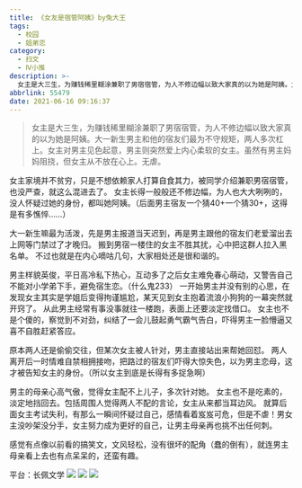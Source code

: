 ```yaml
---
title: 《女友是宿管阿姨》by兔大王
tags:
  - 校园
  - 姐弟恋
category:
  - 扫文
  - Ⅳ小推
description: >-
  女主是大三生，为赚钱稀里糊涂兼职了男宿宿管，为人不修边幅以致大家真的以为她是阿姨。大一新生男主和他的室友们最为不守规矩，两人多次杠上。女主对男主见色起意，男主则突然爱上内心柔软的女主。虽然有男主妈妈阻挠，但女主从不放在心上。无虐。
abbrlink: 55479
date: 2021-06-16 09:16:37
---
```

<meta name="referrer" content="no-referrer" />

> 女主是大三生，为赚钱稀里糊涂兼职了男宿宿管，为人不修边幅以致大家真的以为她是阿姨。大一新生男主和他的宿友们最为不守规矩，两人多次杠上。女主对男主见色起意，男主则突然爱上内心柔软的女主。虽然有男主妈妈阻挠，但女主从不放在心上。无虐。

<!-- more -->

女主家境并不贫穷，只是不想依赖家人打算自食其力，被同学介绍兼职男宿宿管，也没严查，就这么混进去了。
女主长得一般般还不修边幅，为人也大大咧咧的，没人怀疑过她的身份，都叫她阿姨。（后面男主宿友一个猜40+一个猜30+，这得是有多憔悴……）

大一新生嘛最为活泼，先是男主报道当天迟到，再是男主跟他的宿友们老爱溜出去上网等门禁过了才晚归。
搬到男宿一楼住的女主不胜其扰，心中把这群人拉入黑名单。
不过也就是在内心嘀咕几句，大家相处还是很和谐的。

男主样貌英俊，平日高冷私下热心，互动多了之后女主难免春心萌动，又警告自己不能对小学弟下手，避免宿生恋。（什么鬼233）
一开始男主并没有别的心思，在发现女主其实是学姐后变得拘谨尴尬，某天见到女主抱着流浪小狗狗的一幕突然就开窍了。
从此男主经常有事没事就往一楼跑，表面上还要淡定找借口。
女主也不是个傻的，察觉到不对劲，纠结了一会儿鼓起勇气霸气告白，吓得男主一脸懵逼又喜不自胜赶紧答应。

原本两人还是偷偷交往，但某次女主被人针对，男主直接站出来帮她回怼。
两人离开后一时情难自禁相拥接吻，把路过的宿友们吓得大惊失色，以为男主恋母，这才被告知女主的身份。（所以女主到底是长得有多捉急啊）

男主的母亲心高气傲，觉得女主配不上儿子，多次针对她。
女主也不是吃素的，淡定地挡回去。包括周围人觉得两人不配的言论，女主从来都当耳边风。
就算后面女主考试失利，有那么一瞬间怀疑过自己，感情看着岌岌可危，但是不虐！男女主没吵架没分手，女主努力成为更好的自己，让男主母亲再也挑不出任何刺。

感觉有点像以前看的搞笑文，文风轻松，没有很坏的配角（蠢的倒有），就连男主母亲看上去也有点呆呆的，还蛮有趣。

平台：长佩文学
![](https://wx1.sinaimg.cn/mw690/0069kFhhgy1grjxeo4c3rj30n01dsq99.jpg)
![](https://wx4.sinaimg.cn/mw690/0069kFhhgy1grjxeopv79j30n01dsdl1.jpg)
![](https://wx3.sinaimg.cn/mw690/0069kFhhgy1grjxep8k3nj30n01dsdjo.jpg)